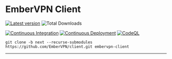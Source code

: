 # EmberVPN Client
[![Latest version](https://img.shields.io/github/release/EmberVPN/client?include_prereleases=&sort=semver&color=blue&label=Latest%20Version)](https://github.com/EmberVPN/client/releases/) ![Total Downloads](https://img.shields.io/badge/dynamic/json?label=Total+Downloads&query=%24.downloadCount&url=https%3A%2F%2Fapi.embervpn.org%2Fv2%2Fember%2Fdownloads)

[![Continuous Integration](https://github.com/EmberVPN/client/actions/workflows/ci.yml/badge.svg)](https://github.com/EmberVPN/client/actions/workflows/ci.yml)
[![Continuous Deployment](https://github.com/EmberVPN/client/actions/workflows/cd.yml/badge.svg)](https://github.com/EmberVPN/client/actions/workflows/cd.yml) [![CodeQL](https://github.com/EmberVPN/client/actions/workflows/codeql.yml/badge.svg)](https://github.com/EmberVPN/client/actions/workflows/codeql.yml)
```
git clone -b next --recurse-submodules https://github.com/EmberVPN/client.git embervpn-client
```
---

